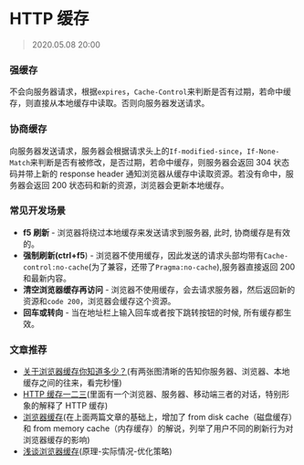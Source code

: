# HTTP 缓存

> 2020.05.08 20:00

### 强缓存

不会向服务器请求，根据`expires`，`Cache-Control`来判断是否有过期，若命中缓存，则直接从本地缓存中读取。否则向服务器发送请求。

### 协商缓存

向服务器发送请求，服务器会根据请求头上的`If-modified-since`，`If-None-Match`来判断是否有被修改，是否过期，若命中缓存，则服务器会返回 304 状态码并带上新的 response header 通知浏览器从缓存中读取资源。若没有命中，服务器会返回 200 状态码和新的资源，浏览器会更新本地缓存。

### 常见开发场景

- **f5 刷新** - 浏览器将绕过本地缓存来发送请求到服务器, 此时, 协商缓存是有效的。
- **强制刷新(ctrl+f5**) - 浏览器不使用缓存，因此发送的请求头部均带有`Cache-control:no-cache`(为了兼容，还带了`Pragma:no-cache`),服务器直接返回 200 和最新内容。
- **清空浏览器缓存再访问** - 浏览器不使用缓存，会去请求服务器，然后返回新的资源和`code 200`，浏览器会缓存这个资源。
- **回车或转向** - 当在地址栏上输入回车或者按下跳转按钮的时候, 所有缓存都生效。

### 文章推荐

- [关于浏览器缓存你知道多少？](https://mp.weixin.qq.com/s/Wvc0lkLpgyEW_u7bbMdvpQ)(有两张图清晰的告知你服务器、浏览器、本地缓存之间的往来，看完秒懂)
- [HTTP 缓存一二三](https://zhuanlan.zhihu.com/p/29750583)(里面有一个浏览器、服务器、移动端三者的对话，特别形象的解释了 HTTP 缓存)
- [浏览器缓存](https://github.com/xiangxingchen/blog/issues/9)(在上面两篇文章的基础上，增加了 from disk cache（磁盘缓存）和 from memory cache（内存缓存）的解说，列举了用户不同的刷新行为对浏览器缓存的影响)
- [浅谈浏览器缓存](https://cloud.tencent.com/developer/article/1356696)(原理-实际情况-优化策略)
